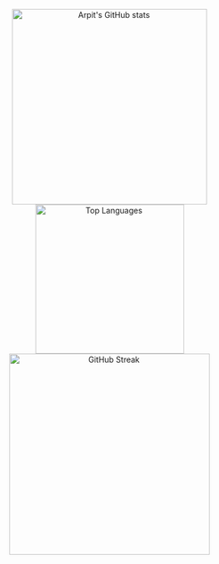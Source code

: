 <p align="center">
  <img width="350" src="https://github-readme-stats.vercel.app/api?username=arpitdurge37&show_icons=true&theme=tokyonight" alt="Arpit's GitHub stats" />
  <img width="267" src="https://github-readme-stats.vercel.app/api/top-langs/?username=arpitdurge37&layout=compact&theme=tokyonight" alt="Top Languages" />
  <img width="360" src="https://github-readme-streak-stats.herokuapp.com/?user=arpitdurge37&theme=tokyonight" alt="GitHub Streak" />
</p>
